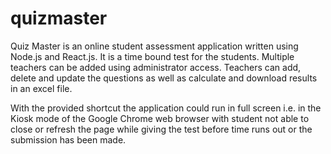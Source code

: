 # quizmaster

Quiz Master is an online student assessment application written using Node.js and React.js. It is a time bound test for the students. Multiple teachers can be added using administrator access. Teachers can add, delete and update the questions as well as calculate and download results in an excel file.

With the provided shortcut the application could run in full screen i.e. in the Kiosk mode of the Google Chrome web browser with student not able to close or refresh the page while giving the test before time runs out or the submission has been made.
